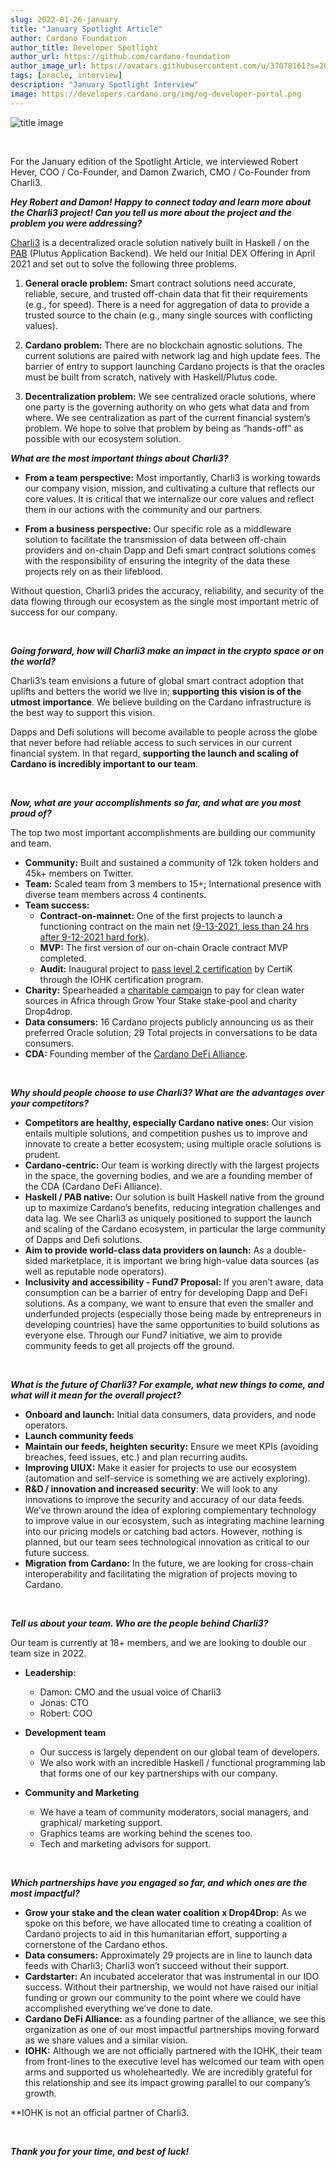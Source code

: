 ```yaml
---
slug: 2022-01-26-january
title: "January Spotlight Article"
author: Cardano Foundation
author_title: Developer Spotlight
author_url: https://github.com/cardano-foundation
author_image_url: https://avatars.githubusercontent.com/u/37078161?s=200&v=4
tags: [oracle, interview]
description: "January Spotlight Interview"
image: https://developers.cardano.org/img/og-developer-portal.png
---
```


![title image](/img/devblog/charli3.jpg)

<br />

For the January edition of the Spotlight Article, we interviewed Robert Hever, COO / Co-Founder, and Damon Zwarich, CMO / Co-Founder from Charli3.
<br />

**_Hey Robert and Damon! Happy to connect today and learn more about the Charli3 project! Can you tell us more about the project and the problem you were addressing?_**

[Charli3](https://charli3.io/) is a decentralized oracle solution natively built in Haskell / on the [PAB](https://docs.cardano.org/plutus/Plutus-tools) (Plutus Application Backend). We held our Initial DEX Offering in April 2021 and set out to solve the following three problems.


<!-- truncate -->

1. **General oracle problem:** Smart contract solutions need accurate, reliable, secure, and trusted off-chain data that fit their requirements (e.g., for speed). There is a need for aggregation of data to provide a trusted source to the chain (e.g., many single sources with conflicting values).

2. **Cardano problem:** There are no blockchain agnostic solutions. The current solutions are paired with network lag and high update fees. The barrier of entry to support launching Cardano projects is that the oracles must be built from scratch, natively with Haskell/Plutus code. 

3. **Decentralization problem:** We see centralized oracle solutions, where one party is the governing authority on who gets what data and from where. We see centralization as part of the current financial system’s problem. We hope to solve that problem by being as “hands-off” as possible with our ecosystem solution.

**_What are the most important things about Charli3?_**

- **From a team perspective:** Most importantly, Charli3 is working towards our company vision, mission, and cultivating a culture that reflects our core values. It is critical that we internalize our core values and reflect them in our actions with the community and our partners.

- **From a business perspective:** Our specific role as a middleware solution to facilitate the transmission of data between off-chain providers and on-chain Dapp and Defi smart contract solutions comes with the responsibility of ensuring the integrity of the data these projects rely on as their lifeblood. 

Without question, Charli3 prides the accuracy, reliability, and security of the data flowing through our ecosystem as the single most important metric of success for our company. 

<br />

**_Going forward, how will Charli3 make an impact in the crypto space or on the world?_**

Charli3’s team envisions a future of global smart contract adoption that uplifts and betters the world we live in; **supporting this vision is of the utmost importance**. We believe building on the Cardano infrastructure is the best way to support this vision.

Dapps and Defi solutions will become available to people across the globe that never before had reliable access to such services in our current financial system. In that regard, **supporting the launch and scaling of Cardano is incredibly important to our team**.

<br />

**_Now, what are your accomplishments so far, and what are you most proud of?_**

The top two most important accomplishments are building our community and team.

- **Community:** Built and sustained a community of 12k token holders and 45k+ members on Twitter.
- **Team:** Scaled team from 3 members to 15+; International presence with diverse team members across 4 continents.
- **Team success:**
    - **Contract-on-mainnet:** One of the first projects to launch a functioning contract on the main net [(9-13-2021, less than 24 hrs after 9-12-2021 hard fork)](https://cardanoscan.io/transaction/6e18eff1930b29f133599577c0e06225372ac33846cbdddcd0d0d47b224c19e1).
    - **MVP:** The first version of our on-chain Oracle contract MVP completed.
    - **Audit:** Inaugural project to [pass level 2 certification](https://charli3.io/assets/downloads/REP-Charli3.io-2021-11-15.pdf) by CertiK through the IOHK certification program.
- **Charity:** Spearheaded a [charitable campaign](https://www.growyourstake.com/2021/08/02/the-right-to-clean-water/) to pay for clean water sources in Africa through Grow Your Stake stake-pool and charity Drop4drop. 
- **Data consumers:** 16 Cardano projects publicly announcing us as their preferred Oracle solution; 29 Total projects in conversations to be data consumers.
- **CDA:** Founding member of the [Cardano DeFi Alliance](https://cardanodefialliance.org/). 



<br />

**_Why should people choose to use Charli3? What are the advantages over your competitors?_**

- **Competitors are healthy, especially Cardano native ones:** Our vision entails multiple solutions, and competition pushes us to improve and innovate to create a better ecosystem; using multiple oracle solutions is prudent.
- **Cardano-centric:**  Our team is working directly with the largest projects in the space, the governing bodies, and we are a founding member of the CDA (Cardano DeFi Alliance). 
- **Haskell / PAB native:** Our solution is built Haskell native from the ground up to maximize Cardano’s benefits, reducing integration challenges and data lag. We see Charli3 as uniquely positioned to support the launch and scaling of the Cardano ecosystem, in particular the large community of Dapps and Defi solutions. 
- **Aim to provide world-class data providers on launch:** As a double-sided marketplace, it is important we bring high-value data sources (as well as reputable node operators).
- **Inclusivity and accessibility - Fund7 Proposal:** If you aren’t aware, data consumption can be a barrier of entry for developing Dapp and DeFi solutions. As a company, we want to ensure that even the smaller and underfunded projects (especially those being made by entrepreneurs in developing countries) have the same opportunities to build solutions as everyone else. Through our Fund7 initiative, we aim to provide community feeds to get all projects off the ground.  


<br />

**_What is the future of Charli3? For example, what new things to come, and what will it mean for the overall project?_**

- **Onboard and launch:** Initial data consumers, data providers, and node operators.
- **Launch community feeds**
- **Maintain our feeds, heighten security:** Ensure we meet KPIs (avoiding breaches, feed issues, etc.) and plan recurring audits.
- **Improving UIUX:** Make it easier for projects to use our ecosystem (automation and self-service is something we are actively exploring).
- **R&D / innovation and increased security**: We will look to any innovations to improve the security and accuracy of our data feeds. We’ve thrown around the idea of exploring complementary technology to improve value in our ecosystem, such as integrating machine learning into our pricing models or catching bad actors. However, nothing is planned, but our team sees technological innovation as critical to our future success.
- **Migration from Cardano:** In the future, we are looking for cross-chain interoperability and facilitating the migration of projects moving to Cardano.


<br />

**_Tell us about your team. Who are the people behind Charli3?_**

Our team is currently at 18+ members, and we are looking to double our team size in 2022.
- **Leadership:**
    - Damon: CMO and the usual voice of Charli3
    - Jonas: CTO 
    - Robert: COO

- **Development team**
    - Our success is largely dependent on our global team of developers. 
    - We also work with an incredible Haskell / functional programming lab that forms one of our key partnerships with our company.

- **Community and Marketing**
    - We have a team of community moderators, social managers, and graphical/ marketing support. 
    - Graphics teams are working behind the scenes too.
    - Tech and marketing advisors for support.


<br />

**_Which partnerships have you engaged so far, and which ones are the most impactful?_**

- **Grow your stake and the clean water coalition x Drop4Drop:** As we spoke on this before, we have allocated time to creating a coalition of Cardano projects to aid in this humanitarian effort, supporting a cornerstone of the Cardano ethos. 
- **Data consumers:** Approximately 29 projects are in line to launch data feeds with Charli3; Charli3 won’t succeed without their support.
- **Cardstarter:** An incubated accelerator that was instrumental in our IDO success. Without their partnership, we would not have raised our initial funding or grown our community to the point where we could have accomplished everything we’ve done to date.
- **Cardano DeFi Alliance:** as a founding partner of the alliance, we see this organization as one of our most impactful partnerships moving forward as we share values and a similar vision.
- **IOHK:** Although we are not officially partnered with the IOHK, their team from front-lines to the executive level has welcomed our team with open arms and supported us wholeheartedly. We are incredibly grateful for this relationship and see its impact growing parallel to our company’s growth.

**IOHK is not an official partner of Charli3.


<br />

**_Thank you for your time, and best of luck!_**

<br />